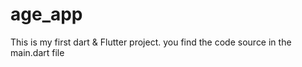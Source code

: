# age_app
This is my first dart &amp; Flutter project.
you find the code source in the main.dart file
